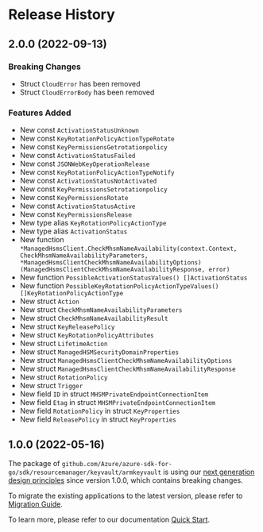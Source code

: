 # Release History

## 2.0.0 (2022-09-13)
### Breaking Changes

- Struct `CloudError` has been removed
- Struct `CloudErrorBody` has been removed

### Features Added

- New const `ActivationStatusUnknown`
- New const `KeyRotationPolicyActionTypeRotate`
- New const `KeyPermissionsGetrotationpolicy`
- New const `ActivationStatusFailed`
- New const `JSONWebKeyOperationRelease`
- New const `KeyRotationPolicyActionTypeNotify`
- New const `ActivationStatusNotActivated`
- New const `KeyPermissionsSetrotationpolicy`
- New const `KeyPermissionsRotate`
- New const `ActivationStatusActive`
- New const `KeyPermissionsRelease`
- New type alias `KeyRotationPolicyActionType`
- New type alias `ActivationStatus`
- New function `*ManagedHsmsClient.CheckMhsmNameAvailability(context.Context, CheckMhsmNameAvailabilityParameters, *ManagedHsmsClientCheckMhsmNameAvailabilityOptions) (ManagedHsmsClientCheckMhsmNameAvailabilityResponse, error)`
- New function `PossibleActivationStatusValues() []ActivationStatus`
- New function `PossibleKeyRotationPolicyActionTypeValues() []KeyRotationPolicyActionType`
- New struct `Action`
- New struct `CheckMhsmNameAvailabilityParameters`
- New struct `CheckMhsmNameAvailabilityResult`
- New struct `KeyReleasePolicy`
- New struct `KeyRotationPolicyAttributes`
- New struct `LifetimeAction`
- New struct `ManagedHSMSecurityDomainProperties`
- New struct `ManagedHsmsClientCheckMhsmNameAvailabilityOptions`
- New struct `ManagedHsmsClientCheckMhsmNameAvailabilityResponse`
- New struct `RotationPolicy`
- New struct `Trigger`
- New field `ID` in struct `MHSMPrivateEndpointConnectionItem`
- New field `Etag` in struct `MHSMPrivateEndpointConnectionItem`
- New field `RotationPolicy` in struct `KeyProperties`
- New field `ReleasePolicy` in struct `KeyProperties`


## 1.0.0 (2022-05-16)

The package of `github.com/Azure/azure-sdk-for-go/sdk/resourcemanager/keyvault/armkeyvault` is using our [next generation design principles](https://azure.github.io/azure-sdk/general_introduction.html) since version 1.0.0, which contains breaking changes.

To migrate the existing applications to the latest version, please refer to [Migration Guide](https://aka.ms/azsdk/go/mgmt/migration).

To learn more, please refer to our documentation [Quick Start](https://aka.ms/azsdk/go/mgmt).